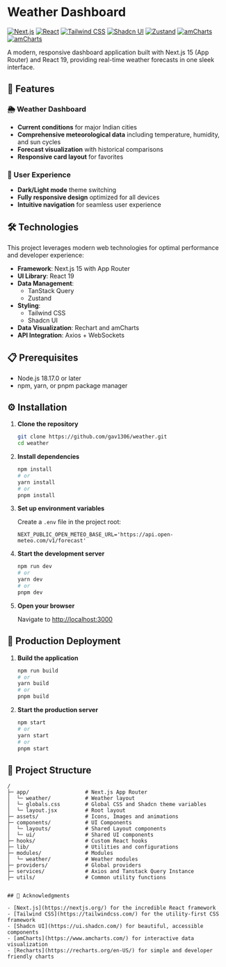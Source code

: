 # Weather Dashboard

[![Next.js](https://img.shields.io/badge/Next.js-15.2.4-black?style=for-the-badge&logo=next.js)](https://nextjs.org/)
[![React](https://img.shields.io/badge/React-19.0.0-blue?style=for-the-badge&logo=react)](https://react.dev/)
[![Tailwind CSS](https://img.shields.io/badge/Tailwind-4.0-38B2AC?style=for-the-badge&logo=tailwind-css)](https://tailwindcss.com/)
[![Shadcn UI](https://img.shields.io/badge/Shadcn%20UI-Latest-8A2BE2?style=for-the-badge)](https://ui.shadcn.com/)
[![Zustand](https://img.shields.io/badge/Zustand-5.0.3-brown?style=for-the-badge)](https://zustand-demo.pmnd.rs/)
[![amCharts](https://img.shields.io/badge/amCharts-5.11.2-green?style=for-the-badge)](https://www.amcharts.com/)
[![amCharts](https://img.shields.io/badge/Recharts-2.15.2-orange?style=for-the-badge)](https://recharts.org/en-US/)

A modern, responsive dashboard application built with Next.js 15 (App Router) and React 19, providing real-time weather forecasts in one sleek interface.

## 🚀 Features

### 🌦️ Weather Dashboard

- **Current conditions** for major Indian cities
- **Comprehensive meteorological data** including temperature, humidity, and sun cycles
- **Forecast visualization** with historical comparisons
- **Responsive card layout** for favorites

### 🎨 User Experience

- **Dark/Light mode** theme switching
- **Fully responsive design** optimized for all devices
- **Intuitive navigation** for seamless user experience

## 🛠️ Technologies

This project leverages modern web technologies for optimal performance and developer experience:

- **Framework**: Next.js 15 with App Router
- **UI Library**: React 19
- **Data Management**:
  - TanStack Query
  - Zustand
- **Styling**:
  - Tailwind CSS
  - Shadcn UI
- **Data Visualization**: Rechart and amCharts
- **API Integration**: Axios + WebSockets

## 📋 Prerequisites

- Node.js 18.17.0 or later
- npm, yarn, or pnpm package manager

## ⚙️ Installation

1. **Clone the repository**

   ```bash
   git clone https://github.com/gav1306/weather.git
   cd weather
   ```

2. **Install dependencies**

   ```bash
   npm install
   # or
   yarn install
   # or
   pnpm install
   ```

3. **Set up environment variables**

   Create a `.env` file in the project root:

   ```
   NEXT_PUBLIC_OPEN_METEO_BASE_URL='https://api.open-meteo.com/v1/forecast'
   ```

4. **Start the development server**

   ```bash
   npm run dev
   # or
   yarn dev
   # or
   pnpm dev
   ```

5. **Open your browser**

   Navigate to [http://localhost:3000](http://localhost:3000)

## 🚀 Production Deployment

1. **Build the application**

   ```bash
   npm run build
   # or
   yarn build
   # or
   pnpm build
   ```

2. **Start the production server**
   ```bash
   npm start
   # or
   yarn start
   # or
   pnpm start
   ```

## 📁 Project Structure

```
/
├─ app/                  # Next.js App Router
│  └─ weather/           # Weather layout
│  └─ globals.css        # Global CSS and Shadcn theme variables
│  └─ layout.jsx         # Root layout
├─ assets/               # Icons, Images and animations
├─ components/           # UI Components
│  └─ layouts/           # Shared Layout components
│  └─ ui/                # Shared UI components
├─ hooks/                # Custom React hooks
├─ lib/                  # Utilities and configurations
├─ modules/              # Modules
│  └─ weather/           # Weather modules
├─ providers/            # Global providers
├─ services/             # Axios and Tanstack Query Instance
├─ utils/                # Common utility functions
```

```

## 🙏 Acknowledgments

- [Next.js](https://nextjs.org/) for the incredible React framework
- [Tailwind CSS](https://tailwindcss.com/) for the utility-first CSS framework
- [Shadcn UI](https://ui.shadcn.com/) for beautiful, accessible components
- [amCharts](https://www.amcharts.com/) for interactive data visualization
- [Recharts](https://recharts.org/en-US/) for simple and developer friendly charts
```
